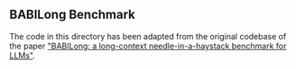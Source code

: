 ## BABILong Benchmark

The code in this directory has been adapted from the original codebase of the paper ["BABILong: a long-context needle-in-a-haystack benchmark for LLMs"](https://github.com/booydar/babilong).